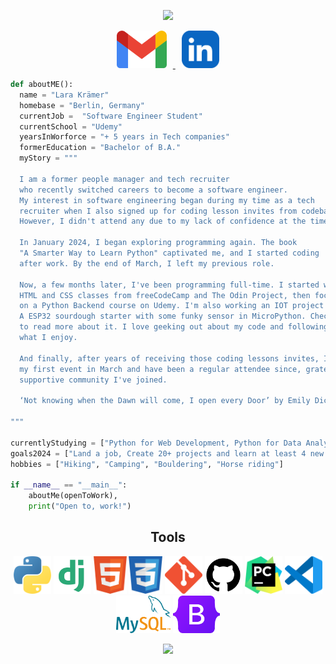 <p align="center">
  <img src="https://capsule-render.vercel.app/api?type=shark&height=300&color=gradient&text=Hello%20there!%20I'm%20Lara%20👋&fontSize=30&textBg=true&animation=fadeIn"/>
</p>

<p align="center">
<a href="mailto:lara.softwareengineer@gmail.com">
  <img height="60" src="images/gmail-icon.png" HSPACE="10"/>
</a>
<a href="https://www.linkedin.com/in/lara-k-35b166154/">
  <img height="60" src="images/linkedin-app-icon.png" HSPACE="10"/>
</a>


```python
def aboutME():
  name = "Lara Krämer"
  homebase = "Berlin, Germany"
  currentJob =  "Software Engineer Student"
  currentSchool = "Udemy"
  yearsInWorforce = "+ 5 years in Tech companies"
  formerEducation = "Bachelor of B.A."
  myStory = """ 
  
  I am a former people manager and tech recruiter 
  who recently switched careers to become a software engineer. 
  My interest in software engineering began during my time as a tech 
  recruiter when I also signed up for coding lesson invites from codebar.io. 
  However, I didn't attend any due to my lack of confidence at the time.
  
  In January 2024, I began exploring programming again. The book 
  "A Smarter Way to Learn Python" captivated me, and I started coding 
  after work. By the end of March, I left my previous role.
  
  Now, a few months later, I've been programming full-time. I started with 
  HTML and CSS classes from freeCodeCamp and The Odin Project, then focused 
  on a Python Backend course on Udemy. I'm also working an IOT project for fun. 
  A ESP32 sourdough starter with some funky sensor in MicroPython. Check out my repo 
  to read more about it. I love geeking out about my code and following doing
  what I enjoy. 
  
  And finally, after years of receiving those coding lessons invites, I attended 
  my first event in March and have been a regular attendee since, grateful for the 
  supportive community I've joined. 
  
  ‘Not knowing when the Dawn will come, I open every Door’ by Emily Dickinson

""" 
  
currentlyStudying = ["Python for Web Development, Python for Data Analytics"]
goals2024 = ["Land a job, Create 20+ projects and learn at least 4 new Technologies."]
hobbies = ["Hiking", "Camping", "Bouldering", "Horse riding"]

if __name__ == "__main__":
    aboutMe(openToWork),
    print("Open to, work!")

```

<h2 align="center"> Tools </h2> 
<p align="center">
<a><img height="60" src="images/python-programming-language-icon.png" </a>
<a><img height="60" src="images/django-icon.png" </a>
<a><img height="60" src="images/html-icon.png" </a>
<a><img height="60" src="images/css-icon.png" </a>
<a><img height="60" src="images/git-icon.png" </a>
<a><img height="60" src="images/github-icon.png" </a>
<a><img height="60" src="images/pycharm-icon.png" </a>
<a><img height="60" src="images/visual-studio-code-icon.png"</a>
<a><img height="60" src="images/mysql-icon.png" </a>
<a><img height="60" src="images/bootstrap-5-logo-icon.png" </a>



<p align="center">
  <img src="https://capsule-render.vercel.app/api?type=shark&height=300&color=gradient&text=%20%20Let's%20connect%20and%20have%20a%20Chat!%20💬&fontSize=30&textBg=true&animation=fadeIn&section=footer"/>
</p>


